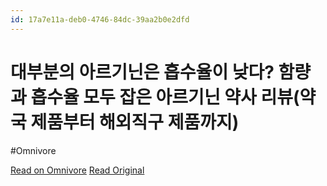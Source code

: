 ```yaml
---
id: 17a7e11a-deb0-4746-84dc-39aa2b0e2dfd
---
```


# 대부분의 아르기닌은 흡수율이 낮다? 함량과 흡수율 모두 잡은 아르기닌 약사 리뷰(약국 제품부터 해외직구 제품까지)
#Omnivore

[Read on Omnivore](https://omnivore.app/me/https-youtube-com-watch-v-59-bgaf-1-s-k-ak-191d956a329)
[Read Original](https://youtube.com/watch?v=59BGAF1sKAk)

